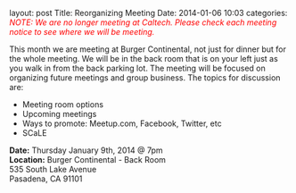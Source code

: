 layout: post
Title: Reorganizing Meeting
Date: 2014-01-06 10:03
categories: 
_<font color="red">NOTE: We are no longer meeting at Caltech.  Please check each meeting notice to see where we will be meeting.</font>_

This month we are meeting at Burger Continental, not just for dinner but for the whole meeting.  We will be in the back room that is on your left just as you walk in from the back parking lot. The meeting will be focused on organizing future meetings and group business. The topics for discussion are:

* Meeting room options
* Upcoming meetings
* Ways to promote: Meetup.com, Facebook, Twitter, etc
* SCaLE


__Date:__ Thursday January 9th, 2014 @ 7pm<br/>
__Location:__ Burger Continental - Back Room<br/>
535 South Lake Avenue<br/>
Pasadena, CA 91101<br/>
